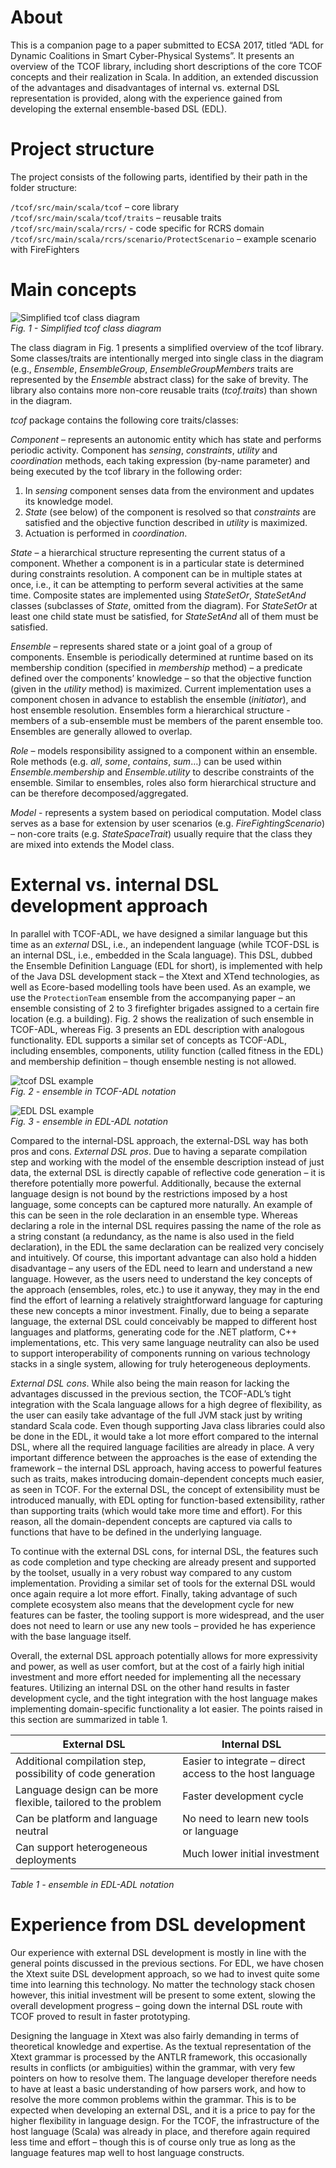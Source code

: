 # About

This is a companion page to a paper submitted to ECSA 2017, titled “ADL for Dynamic Coalitions in Smart Cyber-Physical Systems”. It presents an overview of the TCOF library, including short descriptions of the core TCOF concepts and their realization in Scala. In addition, an extended discussion of the advantages and disadvantages of internal vs. external DSL representation is provided, along with the experience gained from developing the external ensemble-based DSL (EDL).

# Project structure
The project consists of the following parts, identified by their path in the folder structure:

`/tcof/src/main/scala/tcof` – core library  
`/tcof/src/main/scala/tcof/traits` – reusable traits  
`/tcof/src/main/scala/rcrs/` - code specific for RCRS domain  
`/tcof/src/main/scala/rcrs/scenario/ProtectScenario` – example scenario with FireFighters  

# Main concepts

![Simplified tcof class diagram](https://github.com/d3scomp/tcof/blob/master/doc/tcof-class-diagram.png "Simplified tcof class diagram")  
_Fig. 1 - Simplified tcof class diagram_

The class diagram in Fig. 1 presents a simplified overview of the tcof library. Some classes/traits are intentionally merged into single class in the diagram (e.g., _Ensemble_, _EnsembleGroup_, _EnsembleGroupMembers_ traits are represented by the _Ensemble_ abstract class) for the sake of brevity. The library also contains more non-core reusable traits (_tcof.traits_) than shown in the diagram.

_tcof_ package contains the following core traits/classes:

_Component_ – represents an autonomic entity which has state and performs periodic activity. Component has _sensing_, _constraints_, _utility_ and _coordination_ methods, each taking expression (by-name parameter) and being executed by the tcof library in the following order:
1.	In _sensing_ component senses data from the environment and updates its knowledge model.
2.	_State_ (see below) of the component is resolved so that _constraints_ are satisfied and the objective function described in _utility_ is maximized.
3.	Actuation is performed in _coordination_.

_State_ – a hierarchical structure representing the current status of a component. Whether a component is in a particular state is determined during constraints resolution. A component can be in multiple states at once, i.e., it can be attempting to perform several activities at the same time. Composite states are implemented using _StateSetOr_, _StateSetAnd_ classes (subclasses of _State_, omitted from the diagram). For _StateSetOr_ at least one child state must be satisfied, for _StateSetAnd_ all of them must be satisfied.

_Ensemble_ – represents shared state or a joint goal of a group of components. Ensemble is periodically determined at runtime based on its membership condition (specified in _membership_ method) – a predicate defined over the components’ knowledge – so that the objective function (given in the _utility_ method) is maximized. Current implementation uses a component chosen in advance to establish the ensemble (_initiator_), and host ensemble resolution. 
Ensembles form a hierarchical structure - members of a sub-ensemble must be members of the parent ensemble too. Ensembles are generally allowed to overlap.

_Role_ – models responsibility assigned to a component within an ensemble. Role methods (e.g. _all_, _some_, _contains_, _sum_…) can be used within _Ensemble.membership_ and _Ensemble.utility_ to describe constraints of the ensemble. Similar to ensembles, roles also form hierarchical structure and can be therefore decomposed/aggregated.

_Model_ - represents a system based on periodical computation. Model class serves as a base for extension by user scenarios (e.g. _FireFightingScenario_) – non-core traits (e.g. _StateSpaceTrait_) usually require that the class they are mixed into extends the Model class.

# External vs. internal DSL development approach

In parallel with TCOF-ADL, we have designed a similar language but this time as an _external_ DSL, i.e., an independent language (while TCOF-DSL is an internal DSL, i.e., embedded in the Scala language). This DSL, dubbed the Ensemble Definition Language (EDL for short), is implemented with help of the Java DSL development stack – the Xtext and XTend technologies, as well as Ecore-based modelling tools have been used. As an example, we use the `ProtectionTeam` ensemble from the accompanying paper – an ensemble consisting of 2 to 3 firefighter brigades assigned to a certain fire location (e.g. a building). Fig. 2 shows the realization of such ensemble in TCOF-ADL, whereas Fig. 3 presents an EDL description with analogous functionality. EDL supports a similar set of concepts as TCOF-ADL, including ensembles, components, utility function (called fitness in the EDL) and membership definition – though ensemble nesting is not allowed.

![tcof DSL example](https://github.com/d3scomp/tcof/blob/master/doc/tcof-code.png "TCOF-ADL example")  
_Fig. 2 - ensemble in TCOF-ADL notation_

![EDL DSL example](https://github.com/d3scomp/tcof/blob/master/doc/edl-code.png "EDL-ADL example")  
_Fig. 3 - ensemble in EDL-ADL notation_

Compared to the internal-DSL approach, the external-DSL way has both pros and cons.
*External DSL pros*. Due to having a separate compilation step and working with the model of the ensemble description instead of just data, the external DSL is directly capable of reflective code generation – it is therefore potentially more powerful. Additionally, because the external language design is not bound by the restrictions imposed by a host language, some concepts can be captured more naturally. An example of this can be seen in the role declaration in an ensemble type. Whereas declaring a role in the internal DSL requires passing the name of the role as a string constant (a redundancy, as the name is also used in the field declaration), in the EDL the same declaration can be realized very concisely and intuitively. Of course, this important advantage can also hold a hidden disadvantage – any users of the EDL need to learn and understand a new language. However, as the users need to understand the key concepts of the approach (ensembles, roles, etc.) to use it anyway, they may in the end find the effort of learning a relatively straightforward language for capturing these new concepts a minor investment. Finally, due to being a separate language, the external DSL could conceivably be mapped to different host languages and platforms, generating code for the .NET platform, C++ implementations, etc. This very same language neutrality can also be used to support interoperability of components running on various technology stacks in a single system, allowing for truly heterogeneous deployments.

*External DSL cons*. While also being the main reason for lacking the advantages discussed in the previous section, the TCOF-ADL’s tight integration with the Scala language allows for a high degree of flexibility, as the user can easily take advantage of the full JVM stack just by writing standard Scala code. Even though supporting Java class libraries could also be done in the EDL, it would take a lot more effort compared to the internal DSL, where all the required language facilities are already in place. A very important difference between the approaches is the ease of extending the framework – the internal DSL approach, having access to powerful features such as traits, makes introducing domain-dependent concepts much easier, as seen in TCOF. For the external DSL, the concept of extensibility must be introduced manually, with EDL opting for function-based extensibility, rather than supporting traits (which would take more time and effort). For this reason, all the domain-dependent concepts are captured via calls to functions that have to be defined in the underlying language. 

To continue with the external DSL cons, for internal DSL, the features such as code completion and type checking are already present and supported by the toolset, usually in a very robust way compared to any custom implementation. Providing a similar set of tools for the external DSL would once again require a lot more effort. Finally, taking advantage of such complete ecosystem also means that the development cycle for new features can be faster, the tooling support is more widespread, and the user does not need to learn or use any new tools – provided he has experience with the base language itself.

Overall, the external DSL approach potentially allows for more expressivity and power, as well as user comfort, but at the cost of a fairly high initial investment and more effort needed for implementing all the necessary features. Utilizing an internal DSL on the other hand results in faster development cycle, and the tight integration with the host language makes implementing domain-specific functionality a lot easier. The points raised in this section are summarized in table 1.

External DSL | Internal DSL
--- | ---
Additional compilation step, possibility of code generation | Easier to integrate – direct access to the host language
Language design can be more flexible, tailored to the problem | Faster development cycle
Can be platform and language neutral | No need to learn new tools or language
Can support heterogeneous deployments	| Much lower initial investment  
_Table 1 - ensemble in EDL-ADL notation_

# Experience from DSL development

Our experience with external DSL development is mostly in line with the general points discussed in the previous sections. For EDL, we have chosen the Xtext suite DSL development approach, so we had to invest quite some time into learning this technology. No matter the technology stack chosen however, this initial investment will be present to some extent, slowing the overall development progress – going down the internal DSL route with TCOF proved to result in faster prototyping.

Designing the language in Xtext was also fairly demanding in terms of theoretical knowledge and expertise. As the textual representation of the Xtext grammar is processed by the ANTLR framework, this occasionally results in conflicts (or ambiguities) within the grammar, with very few pointers on how to resolve them. The language developer therefore needs to have at least a basic understanding of how parsers work, and how to resolve the more common problems within the grammar. This is to be expected when developing an external DSL, and it is a price to pay for the higher flexibility in language design. For the TCOF, the infrastructure of the host language (Scala) was already in place, and therefore again required less time and effort – though this is of course only true as long as the language features map well to host language constructs.


